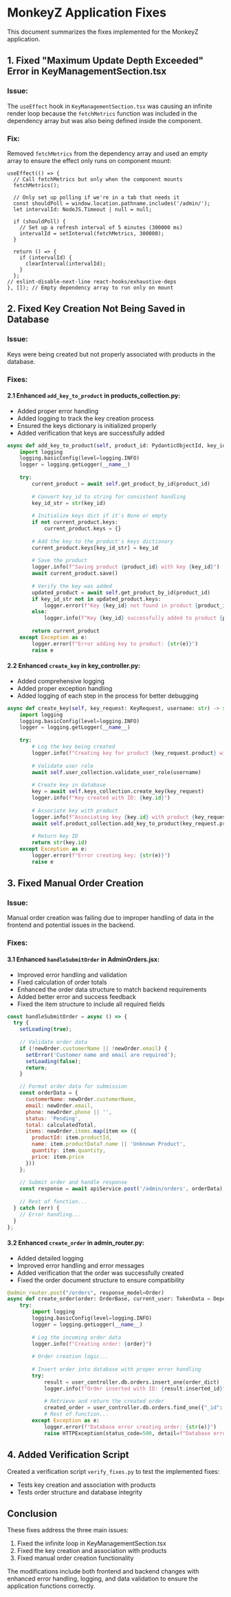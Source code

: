 # MonkeyZ Application Fixes

This document summarizes the fixes implemented for the MonkeyZ application.

## 1. Fixed "Maximum Update Depth Exceeded" Error in KeyManagementSection.tsx

### Issue:
The `useEffect` hook in `KeyManagementSection.tsx` was causing an infinite render loop because the `fetchMetrics` function was included in the dependency array but was also being defined inside the component.

### Fix:
Removed `fetchMetrics` from the dependency array and used an empty array to ensure the effect only runs on component mount:

```tsx
useEffect(() => {
  // Call fetchMetrics but only when the component mounts
  fetchMetrics();

  // Only set up polling if we're in a tab that needs it
  const shouldPoll = window.location.pathname.includes('/admin/');
  let intervalId: NodeJS.Timeout | null = null;
  
  if (shouldPoll) {
    // Set up a refresh interval of 5 minutes (300000 ms)
    intervalId = setInterval(fetchMetrics, 300000);
  }

  return () => {
    if (intervalId) {
      clearInterval(intervalId);
    }
  };
// eslint-disable-next-line react-hooks/exhaustive-deps
}, []); // Empty dependency array to run only on mount
```

## 2. Fixed Key Creation Not Being Saved in Database

### Issue:
Keys were being created but not properly associated with products in the database.

### Fixes:

#### 2.1 Enhanced `add_key_to_product` in products_collection.py:
- Added proper error handling
- Added logging to track the key creation process
- Ensured the keys dictionary is initialized properly
- Added verification that keys are successfully added

```python
async def add_key_to_product(self, product_id: PydanticObjectId, key_id: PydanticObjectId) -> Product:
    import logging
    logging.basicConfig(level=logging.INFO)
    logger = logging.getLogger(__name__)
    
    try:
        current_product = await self.get_product_by_id(product_id)
        
        # Convert key_id to string for consistent handling
        key_id_str = str(key_id)
        
        # Initialize keys dict if it's None or empty
        if not current_product.keys:
            current_product.keys = {}
        
        # Add the key to the product's keys dictionary
        current_product.keys[key_id_str] = key_id
        
        # Save the product
        logger.info(f"Saving product {product_id} with key {key_id}")
        await current_product.save()
        
        # Verify the key was added
        updated_product = await self.get_product_by_id(product_id)
        if key_id_str not in updated_product.keys:
            logger.error(f"Key {key_id} not found in product {product_id} after save")
        else:
            logger.info(f"Key {key_id} successfully added to product {product_id}")
            
        return current_product
    except Exception as e:
        logger.error(f"Error adding key to product: {str(e)}")
        raise e
```

#### 2.2 Enhanced `create_key` in key_controller.py:
- Added comprehensive logging
- Added proper exception handling
- Added logging of each step in the process for better debugging

```python
async def create_key(self, key_request: KeyRequest, username: str) -> str:
    import logging
    logging.basicConfig(level=logging.INFO)
    logger = logging.getLogger(__name__)
    
    try:
        # Log the key being created
        logger.info(f"Creating key for product {key_request.product} with value: {key_request.key}")
        
        # Validate user role
        await self.user_collection.validate_user_role(username)
        
        # Create key in database
        key = await self.keys_collection.create_key(key_request)
        logger.info(f"Key created with ID: {key.id}")
        
        # Associate key with product
        logger.info(f"Associating key {key.id} with product {key_request.product}")
        await self.product_collection.add_key_to_product(key_request.product, key.id)
        
        # Return key ID
        return str(key.id)
    except Exception as e:
        logger.error(f"Error creating key: {str(e)}")
        raise e
```

## 3. Fixed Manual Order Creation

### Issue:
Manual order creation was failing due to improper handling of data in the frontend and potential issues in the backend.

### Fixes:

#### 3.1 Enhanced `handleSubmitOrder` in AdminOrders.jsx:
- Improved error handling and validation
- Fixed calculation of order totals
- Enhanced the order data structure to match backend requirements
- Added better error and success feedback
- Fixed the item structure to include all required fields

```javascript
const handleSubmitOrder = async () => {
  try {
    setLoading(true);
    
    // Validate order data
    if (!newOrder.customerName || !newOrder.email) {
      setError('Customer name and email are required');
      setLoading(false);
      return;
    }

    // Format order data for submission
    const orderData = {
      customerName: newOrder.customerName,
      email: newOrder.email,
      phone: newOrder.phone || '',
      status: 'Pending',
      total: calculatedTotal,
      items: newOrder.items.map(item => ({
        productId: item.productId,
        name: item.productData?.name || 'Unknown Product',
        quantity: item.quantity,
        price: item.price
      }))
    };
    
    // Submit order and handle response
    const response = await apiService.post('/admin/orders', orderData);
    
    // Rest of function...
  } catch (err) {
    // Error handling...
  }
};
```

#### 3.2 Enhanced `create_order` in admin_router.py:
- Added detailed logging
- Improved error handling and error messages
- Added verification that the order was successfully created
- Fixed the order document structure to ensure compatibility

```python
@admin_router.post("/orders", response_model=Order)
async def create_order(order: OrderBase, current_user: TokenData = Depends(get_current_user), user_controller: UserController = Depends(get_user_controller_dependency)):
    try:
        import logging
        logging.basicConfig(level=logging.INFO)
        logger = logging.getLogger(__name__)
        
        # Log the incoming order data
        logger.info(f"Creating order: {order}")
        
        # Order creation logic...
        
        # Insert order into database with proper error handling
        try:
            result = user_controller.db.orders.insert_one(order_dict)
            logger.info(f"Order inserted with ID: {result.inserted_id}")
            
            # Retrieve and return the created order
            created_order = user_controller.db.orders.find_one({"_id": result.inserted_id})
            # Rest of function...
        except Exception as e:
            logger.error(f"Database error creating order: {str(e)}")
            raise HTTPException(status_code=500, detail=f"Database error: {str(e)}")
```

## 4. Added Verification Script

Created a verification script `verify_fixes.py` to test the implemented fixes:
- Tests key creation and association with products
- Tests order structure and database integrity

## Conclusion

These fixes address the three main issues:
1. Fixed the infinite loop in KeyManagementSection.tsx
2. Fixed the key creation and association with products
3. Fixed manual order creation functionality

The modifications include both frontend and backend changes with enhanced error handling, logging, and data validation to ensure the application functions correctly.
